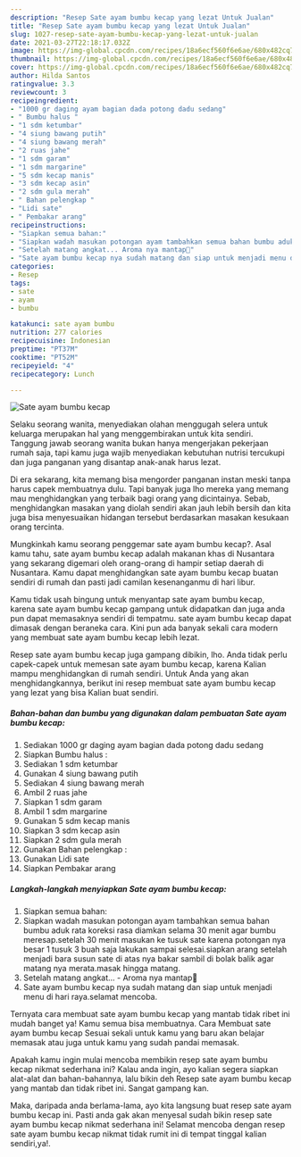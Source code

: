 ```yaml
---
description: "Resep Sate ayam bumbu kecap yang lezat Untuk Jualan"
title: "Resep Sate ayam bumbu kecap yang lezat Untuk Jualan"
slug: 1027-resep-sate-ayam-bumbu-kecap-yang-lezat-untuk-jualan
date: 2021-03-27T22:18:17.032Z
image: https://img-global.cpcdn.com/recipes/18a6ecf560f6e6ae/680x482cq70/sate-ayam-bumbu-kecap-foto-resep-utama.jpg
thumbnail: https://img-global.cpcdn.com/recipes/18a6ecf560f6e6ae/680x482cq70/sate-ayam-bumbu-kecap-foto-resep-utama.jpg
cover: https://img-global.cpcdn.com/recipes/18a6ecf560f6e6ae/680x482cq70/sate-ayam-bumbu-kecap-foto-resep-utama.jpg
author: Hilda Santos
ratingvalue: 3.3
reviewcount: 3
recipeingredient:
- "1000 gr daging ayam bagian dada potong dadu sedang"
- " Bumbu halus "
- "1 sdm ketumbar"
- "4 siung bawang putih"
- "4 siung bawang merah"
- "2 ruas jahe"
- "1 sdm garam"
- "1 sdm margarine"
- "5 sdm kecap manis"
- "3 sdm kecap asin"
- "2 sdm gula merah"
- " Bahan pelengkap "
- "Lidi sate"
- " Pembakar arang"
recipeinstructions:
- "Siapkan semua bahan:"
- "Siapkan wadah masukan potongan ayam tambahkan semua bahan bumbu aduk rata koreksi rasa diamkan selama 30 menit agar bumbu meresap.setelah 30 menit masukan ke tusuk sate karena potongan nya besar 1 tusuk 3 buah saja lakukan sampai selesai.siapkan arang setelah menjadi bara susun sate di atas nya bakar sambil di bolak balik agar matang nya merata.masak hingga matang."
- "Setelah matang angkat... Aroma nya mantap🤭"
- "Sate ayam bumbu kecap nya sudah matang dan siap untuk menjadi menu di hari raya.selamat mencoba."
categories:
- Resep
tags:
- sate
- ayam
- bumbu

katakunci: sate ayam bumbu 
nutrition: 277 calories
recipecuisine: Indonesian
preptime: "PT37M"
cooktime: "PT52M"
recipeyield: "4"
recipecategory: Lunch

---
```



![Sate ayam bumbu kecap](https://img-global.cpcdn.com/recipes/18a6ecf560f6e6ae/680x482cq70/sate-ayam-bumbu-kecap-foto-resep-utama.jpg)

Selaku seorang wanita, menyediakan olahan menggugah selera untuk keluarga merupakan hal yang menggembirakan untuk kita sendiri. Tanggung jawab seorang  wanita bukan hanya mengerjakan pekerjaan rumah saja, tapi kamu juga wajib menyediakan kebutuhan nutrisi tercukupi dan juga panganan yang disantap anak-anak harus lezat.

Di era  sekarang, kita memang bisa mengorder panganan instan meski tanpa harus capek membuatnya dulu. Tapi banyak juga lho mereka yang memang mau menghidangkan yang terbaik bagi orang yang dicintainya. Sebab, menghidangkan masakan yang diolah sendiri akan jauh lebih bersih dan kita juga bisa menyesuaikan hidangan tersebut berdasarkan masakan kesukaan orang tercinta. 



Mungkinkah kamu seorang penggemar sate ayam bumbu kecap?. Asal kamu tahu, sate ayam bumbu kecap adalah makanan khas di Nusantara yang sekarang digemari oleh orang-orang di hampir setiap daerah di Nusantara. Kamu dapat menghidangkan sate ayam bumbu kecap buatan sendiri di rumah dan pasti jadi camilan kesenanganmu di hari libur.

Kamu tidak usah bingung untuk menyantap sate ayam bumbu kecap, karena sate ayam bumbu kecap gampang untuk didapatkan dan juga anda pun dapat memasaknya sendiri di tempatmu. sate ayam bumbu kecap dapat dimasak dengan beraneka cara. Kini pun ada banyak sekali cara modern yang membuat sate ayam bumbu kecap lebih lezat.

Resep sate ayam bumbu kecap juga gampang dibikin, lho. Anda tidak perlu capek-capek untuk memesan sate ayam bumbu kecap, karena Kalian mampu menghidangkan di rumah sendiri. Untuk Anda yang akan menghidangkannya, berikut ini resep membuat sate ayam bumbu kecap yang lezat yang bisa Kalian buat sendiri.

<!--inarticleads1-->

##### Bahan-bahan dan bumbu yang digunakan dalam pembuatan Sate ayam bumbu kecap:

1. Sediakan 1000 gr daging ayam bagian dada potong dadu sedang
1. Siapkan  Bumbu halus :
1. Sediakan 1 sdm ketumbar
1. Gunakan 4 siung bawang putih
1. Sediakan 4 siung bawang merah
1. Ambil 2 ruas jahe
1. Siapkan 1 sdm garam
1. Ambil 1 sdm margarine
1. Gunakan 5 sdm kecap manis
1. Siapkan 3 sdm kecap asin
1. Siapkan 2 sdm gula merah
1. Gunakan  Bahan pelengkap :
1. Gunakan Lidi sate
1. Siapkan  Pembakar arang




<!--inarticleads2-->

##### Langkah-langkah menyiapkan Sate ayam bumbu kecap:

1. Siapkan semua bahan:
1. Siapkan wadah masukan potongan ayam tambahkan semua bahan bumbu aduk rata koreksi rasa diamkan selama 30 menit agar bumbu meresap.setelah 30 menit masukan ke tusuk sate karena potongan nya besar 1 tusuk 3 buah saja lakukan sampai selesai.siapkan arang setelah menjadi bara susun sate di atas nya bakar sambil di bolak balik agar matang nya merata.masak hingga matang.
1. Setelah matang angkat... - Aroma nya mantap🤭
1. Sate ayam bumbu kecap nya sudah matang dan siap untuk menjadi menu di hari raya.selamat mencoba.




Ternyata cara membuat sate ayam bumbu kecap yang mantab tidak ribet ini mudah banget ya! Kamu semua bisa membuatnya. Cara Membuat sate ayam bumbu kecap Sesuai sekali untuk kamu yang baru akan belajar memasak atau juga untuk kamu yang sudah pandai memasak.

Apakah kamu ingin mulai mencoba membikin resep sate ayam bumbu kecap nikmat sederhana ini? Kalau anda ingin, ayo kalian segera siapkan alat-alat dan bahan-bahannya, lalu bikin deh Resep sate ayam bumbu kecap yang mantab dan tidak ribet ini. Sangat gampang kan. 

Maka, daripada anda berlama-lama, ayo kita langsung buat resep sate ayam bumbu kecap ini. Pasti anda gak akan menyesal sudah bikin resep sate ayam bumbu kecap nikmat sederhana ini! Selamat mencoba dengan resep sate ayam bumbu kecap nikmat tidak rumit ini di tempat tinggal kalian sendiri,ya!.

